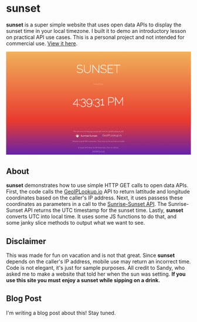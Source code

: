 # sunset
**sunset** is a super simple website that uses open data APIs to display the sunset time in your local timezone. 
I built it to demo an introductory lesson on practical API use cases. 
This is a personal project and not intended for commercial use. [View it here](https://doerrfeldbill.github.io/sunset/).

![](https://github.com/doerrfeldbill/sunset/blob/master/SUNSET-PREVIEW.png?raw=true)

## About
**sunset** demonstrates how to use simple HTTP GET calls to open data APIs. 
First, the code calls the [GeoIPLookup.io](GeoIPLookup.io) API to return lattitude and longitude coordinates based on the caller's IP address.
Next, it uses passess these coordinates as parameters in a call to the [Sunrise-Sunset API](https://sunrise-sunset.org/api).
The Sunrise-Sunset API returns the UTC timestamp for the sunset time.
Lastly, **sunset** converts UTC into local time. It uses some JS functions to do that, and some janky slice methods to output what we want to see.

## Disclaimer
This was made for fun on vacation and is not that great. Since **sunset** depends on the caller's IP address, mobile use may return an incorrect time.
Code is not elegant, it's just for sample purposes.
All credit to Sandy, who asked me to make a website that told her when the sun was setting. 
**If you use this site you must enjoy a sunset while sipping on a drink.**

## Blog Post
I'm writing a blog post about this! Stay tuned. 
